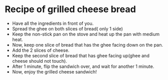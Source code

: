 # Recipe of grilled cheese bread

* Have all the ingredients in front of you.
* Spread the ghee on both slices of bread( only 1 side)
* Keep the non-stick pan on the stove and heat up the pan with medium heat.
* Now, keep one slice of bread that has the ghee facing down on the pan.
* Add the 2 slices of cheese.
* Keep the second slice of bread that has ghee facing up(ghee and cheese should not touch).
* After 1 minute, flip the sandwich over, and wait for another 1 minute.
* Now, enjoy the grilled cheese sandwich!

